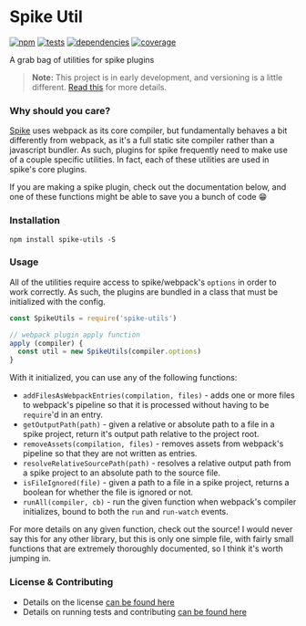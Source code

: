 # Spike Util

[![npm](http://img.shields.io/npm/v/spike-utils.svg?style=flat)](https://badge.fury.io/js/spike-utils) [![tests](http://img.shields.io/travis/static-dev/spike-utils/master.svg?style=flat)](https://travis-ci.org/static-dev/spike-utils) [![dependencies](http://img.shields.io/david/static-dev/spike-utils.svg?style=flat)](https://david-dm.org/static-dev/spike-utils) [![coverage](http://img.shields.io/coveralls/static-dev/spike-utils.svg?style=flat)](https://coveralls.io/github/static-dev/spike-utils)

A grab bag of utilities for spike plugins

> **Note:** This project is in early development, and versioning is a little different. [Read this](http://markup.im/#q4_cRZ1Q) for more details.

### Why should you care?

[Spike](http://github.com/static-dev/spike) uses webpack as its core compiler, but fundamentally behaves a bit differently from webpack, as it's a full static site compiler rather than a javascript bundler. As such, plugins for spike frequently need to make use of a couple specific utilities. In fact, each of these utilities are used in spike's core plugins.

If you are making a spike plugin, check out the documentation below, and one of these functions might be able to save you a bunch of code :grin:

### Installation

`npm install spike-utils -S`

### Usage

All of the utilities require access to spike/webpack's `options` in order to work correctly. As such, the plugins are bundled in a class that must be initialized with the config.

```js
const SpikeUtils = require('spike-utils')

// webpack plugin apply function
apply (compiler) {
  const util = new SpikeUtils(compiler.options)
}
```

With it initialized, you can use any of the following functions:

- `addFilesAsWebpackEntries(compilation, files)` - adds one or more files to webpack's pipeline so that it is processed without having to be `require`'d in an entry.
- `getOutputPath(path)` - given a relative or absolute path to a file in a spike project, return it's output path relative to the project root.
- `removeAssets(compilation, files)` - removes assets from webpack's pipeline so that they are not written as entries.
- `resolveRelativeSourcePath(path)` - resolves a relative output path from a spike project to an absolute path to the source file.
- `isFileIgnored(file)` - given a path to a file in a spike project, returns a boolean for whether the file is ignored or not.
- `runAll(compiler, cb)` - run the given function when webpack's compiler initializes, bound to both the `run` and `run-watch` events.

For more details on any given function, check out the source! I would never say this for any other library, but this is only one simple file, with fairly small functions that are extremely thoroughly documented, so I think it's worth jumping in.

### License & Contributing

- Details on the license [can be found here](LICENSE.md)
- Details on running tests and contributing [can be found here](contributing.md)
